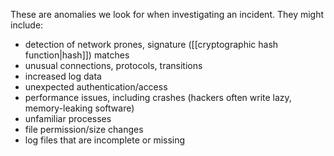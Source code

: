 These are anomalies we look for when investigating an incident. They might include:
- detection of network prones, signature ([[cryptographic hash function|hash]]) matches
- unusual connections, protocols, transitions
- increased log data
- unexpected authentication/access
- performance issues, including crashes (hackers often write lazy, memory-leaking software)
- unfamiliar processes
- file permission/size changes
- log files that are incomplete or missing